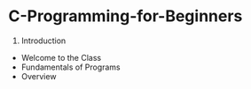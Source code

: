 # C-Programming-for-Beginners

1. Introduction
  - Welcome to the Class
  - Fundamentals of Programs
  - Overview
